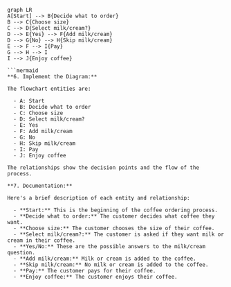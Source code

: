 ```mermaid
graph LR
A[Start] --> B{Decide what to order}
B --> C{Choose size}
C --> D{Select milk/cream?}
D --> E{Yes} --> F{Add milk/cream}
D --> G{No} --> H{Skip milk/cream}
E --> F --> I{Pay}
G --> H --> I
I --> J{Enjoy coffee}

```mermaid
**6. Implement the Diagram:**

The flowchart entities are:

  - A: Start
  - B: Decide what to order
  - C: Choose size
  - D: Select milk/cream?
  - E: Yes
  - F: Add milk/cream
  - G: No
  - H: Skip milk/cream
  - I: Pay
  - J: Enjoy coffee

The relationships show the decision points and the flow of the process.

**7. Documentation:**

Here's a brief description of each entity and relationship:

  - **Start:** This is the beginning of the coffee ordering process.
  - **Decide what to order:** The customer decides what coffee they want.
  - **Choose size:** The customer chooses the size of their coffee.
  - **Select milk/cream?:** The customer is asked if they want milk or cream in their coffee.
  - **Yes/No:** These are the possible answers to the milk/cream question.
  - **Add milk/cream:** Milk or cream is added to the coffee.
  - **Skip milk/cream:** No milk or cream is added to the coffee.
  - **Pay:** The customer pays for their coffee.
  - **Enjoy coffee:** The customer enjoys their coffee.

